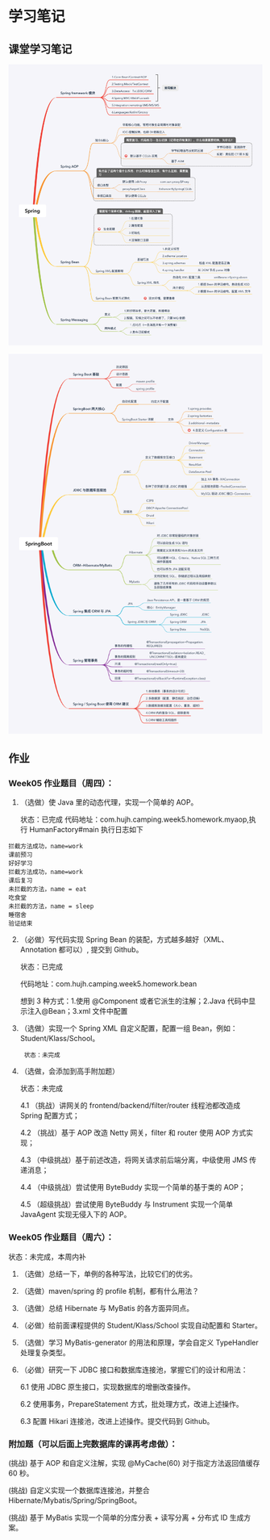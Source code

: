 # 学习笔记

## 课堂学习笔记
![spring](Spring.png)

![springboot](SpringBoot.png)


## 作业

### Week05 作业题目（周四）：

1. （选做）使 Java 里的动态代理，实现一个简单的 AOP。
    
    状态：已完成
    代码地址：com.hujh.camping.week5.homework.myaop,执行 HumanFactory#main
    执行日志如下
```
拦截方法成功，name=work
课前预习
好好学习
拦截方法成功，name=work
课后复习
未拦截的方法，name = eat
吃食堂
未拦截的方法，name = sleep
睡宿舍
验证结束
```
    
2. （必做）写代码实现 Spring Bean 的装配，方式越多越好（XML、Annotation 都可以）, 提交到 Github。

    状态：已完成
    
    代码地址：com.hujh.camping.week5.homework.bean
    
    想到 3 种方式：1.使用 @Component 或者它派生的注解；2.Java 代码中显示注入@Bean；3.xml 文件中配置<bean>
    
3. （选做）实现一个 Spring XML 自定义配置，配置一组 Bean，例如：Student/Klass/School。

        状态：未完成
        
4. （选做，会添加到高手附加题）
    
    状态：未完成

    4.1 （挑战）讲网关的 frontend/backend/filter/router 线程池都改造成 Spring 配置方式；

    4.2 （挑战）基于 AOP 改造 Netty 网关，filter 和 router 使用 AOP 方式实现；

    4.3 （中级挑战）基于前述改造，将网关请求前后端分离，中级使用 JMS 传递消息；

    4.4 （中级挑战）尝试使用 ByteBuddy 实现一个简单的基于类的 AOP；

    4.5 （超级挑战）尝试使用 ByteBuddy 与 Instrument 实现一个简单 JavaAgent 实现无侵入下的 AOP。

### Week05 作业题目（周六）：
状态：未完成，本周内补


1. （选做）总结一下，单例的各种写法，比较它们的优劣。
2. （选做）maven/spring 的 profile 机制，都有什么用法？
3. （选做）总结 Hibernate 与 MyBatis 的各方面异同点。
4. （必做）给前面课程提供的 Student/Klass/School 实现自动配置和 Starter。
5. （选做）学习 MyBatis-generator 的用法和原理，学会自定义 TypeHandler 处理复杂类型。
6. （必做）研究一下 JDBC 接口和数据库连接池，掌握它们的设计和用法：

    6.1 使用 JDBC 原生接口，实现数据库的增删改查操作。
    
    6.2 使用事务，PrepareStatement 方式，批处理方式，改进上述操作。
    
    6.3 配置 Hikari 连接池，改进上述操作。提交代码到 Github。

### 附加题（可以后面上完数据库的课再考虑做）：

(挑战) 基于 AOP 和自定义注解，实现 @MyCache(60) 对于指定方法返回值缓存 60 秒。

(挑战) 自定义实现一个数据库连接池，并整合 Hibernate/Mybatis/Spring/SpringBoot。

(挑战) 基于 MyBatis 实现一个简单的分库分表 + 读写分离 + 分布式 ID 生成方案。
